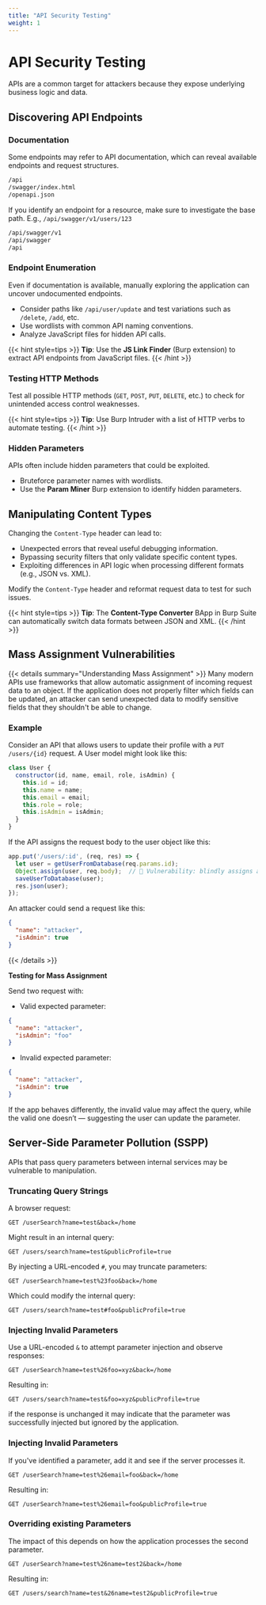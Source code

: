 ```yaml
---
title: "API Security Testing"
weight: 1
---
```


# API Security Testing

APIs are a common target for attackers because they expose underlying business logic and data.

## Discovering API Endpoints

### Documentation
Some endpoints may refer to API documentation, which can reveal available endpoints and request structures.

```sh
/api
/swagger/index.html
/openapi.json
```

If you identify an endpoint for a resource, make sure to investigate the base path. E.g., `/api/swagger/v1/users/123`

```sh
/api/swagger/v1
/api/swagger
/api
```

### Endpoint Enumeration
Even if documentation is available, manually exploring the application can uncover undocumented endpoints.

- Consider paths like `/api/user/update` and test variations such as `/delete`, `/add`, etc.
- Use wordlists with common API naming conventions.
- Analyze JavaScript files for hidden API calls.

{{< hint style=tips >}}
**Tip**: Use the **JS Link Finder** (Burp extension) to extract API endpoints from JavaScript files.
{{< /hint >}}

### Testing HTTP Methods
Test all possible HTTP methods (`GET`, `POST`, `PUT`, `DELETE`, etc.) to check for unintended access control weaknesses.

{{< hint style=tips >}}
**Tip**: Use Burp Intruder with a list of HTTP verbs to automate testing.
{{< /hint >}}

### Hidden Parameters
APIs often include hidden parameters that could be exploited.

- Bruteforce parameter names with wordlists.
- Use the **Param Miner** Burp extension to identify hidden parameters.


## Manipulating Content Types

Changing the `Content-Type` header can lead to:

- Unexpected errors that reveal useful debugging information.
- Bypassing security filters that only validate specific content types.
- Exploiting differences in API logic when processing different formats (e.g., JSON vs. XML).

Modify the `Content-Type` header and reformat request data to test for such issues.

{{< hint style=tips >}}
**Tip**: The **Content-Type Converter** BApp in Burp Suite can automatically switch data formats between JSON and XML.
{{< /hint >}}


## Mass Assignment Vulnerabilities

{{< details summary="Understanding Mass Assignment" >}}
Many modern APIs use frameworks that allow automatic assignment of incoming request data to an object. If the application does not properly filter which fields can be updated, an attacker can send unexpected data to modify sensitive fields that they shouldn't be able to change.

### Example
Consider an API that allows users to update their profile with a `PUT /users/{id}` request. A User model might look like this:

```javascript
class User {
  constructor(id, name, email, role, isAdmin) {
    this.id = id;
    this.name = name;
    this.email = email;
    this.role = role;
    this.isAdmin = isAdmin;
  }
}
```
If the API assigns the request body to the user object like this:

```javascript
app.put('/users/:id', (req, res) => {
  let user = getUserFromDatabase(req.params.id);
  Object.assign(user, req.body);  // 🔴 Vulnerability: blindly assigns all fields!
  saveUserToDatabase(user);
  res.json(user);
});
```

An attacker could send a request like this:

```JSON
{
  "name": "attacker",
  "isAdmin": true
}
```
{{< /details >}}

**Testing for Mass Assignment**

Send two request with:
- Valid expected parameter:
```JSON
{
  "name": "attacker",
  "isAdmin": "foo"
}
```

- Invalid expected parameter:
```JSON
{
  "name": "attacker",
  "isAdmin": true
}
```

If the app behaves differently, the invalid value may affect the query, while the valid one doesn’t — suggesting the user can update the parameter.


## Server-Side Parameter Pollution (SSPP)

APIs that pass query parameters between internal services may be vulnerable to manipulation.

### Truncating Query Strings
A browser request:

```http
GET /userSearch?name=test&back=/home
```

Might result in an internal query:

```http
GET /users/search?name=test&publicProfile=true
```

By injecting a URL-encoded `#`, you may truncate parameters:

```http
GET /userSearch?name=test%23foo&back=/home
```

Which could modify the internal query:

```http
GET /users/search?name=test#foo&publicProfile=true
```

### Injecting Invalid Parameters
Use a URL-encoded `&` to attempt parameter injection and observe responses:

```http
GET /userSearch?name=test%26foo=xyz&back=/home
```

Resulting in:

```http
GET /users/search?name=test&foo=xyz&publicProfile=true
```

if the response is unchanged it may indicate that the parameter was successfully injected but ignored by the application.

### Injecting Invalid Parameters

If you've identified a parameter, add it and see if the server processes it.

```http
GET /userSearch?name=test%26email=foo&back=/home
```

Resulting in:

```http
GET /userSearch?name=test%26email=foo&publicProfile=true
```

### Overriding existing Parameters

The impact of this depends on how the application processes the second parameter.

```http
GET /userSearch?name=test%26name=test2&back=/home
```

Resulting in:

```http
GET /users/search?name=test&26name=test2&publicProfile=true
```